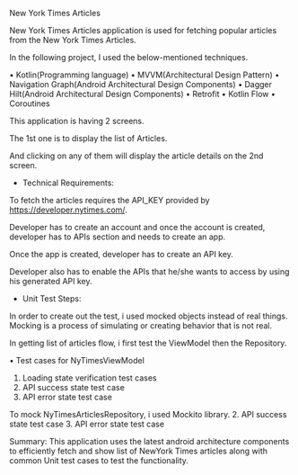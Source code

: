 New York Times Articles

New York Times Articles application is used for fetching popular articles from the New York Times Articles.

In the following project, I used the below-mentioned techniques.

•	Kotlin(Programming language)
•	MVVM(Architectural Design Pattern)
•	Navigation Graph(Android Architectural Design Components)
•	Dagger Hilt(Android Architectural Design Components)
•	Retrofit
•	Kotlin Flow
•	Coroutines

This application is having 2 screens.

The 1st one is to display the list of Articles.

And clicking on any of them will display the article details on the 2nd screen.

- Technical Requirements:

To fetch the articles requires the API_KEY provided by https://developer.nytimes.com/.

Developer has to create an account and once the account is created, developer has to APIs section and needs to create an app.

Once the app is created, developer has to create an API key.

Developer also has to enable the APIs that he/she wants to access by using his generated API key.

- Unit Test Steps:

In order to create out the test, i used mocked objects instead of real things. Mocking is a process of simulating or creating behavior that is not real.

In getting list of articles flow, i first test the ViewModel then the Repository.

•	Test cases for NyTimesViewModel
1. Loading state verification test cases
2. API success state test case
3. API error state test case

To mock NyTimesArticlesRepository, i used Mockito library.
2. API success state test case
3. API error state test case

Summary:
This application uses the latest android architecture components to efficiently fetch and show list of NewYork Times articles 
along with common Unit test cases to test the functionality.


